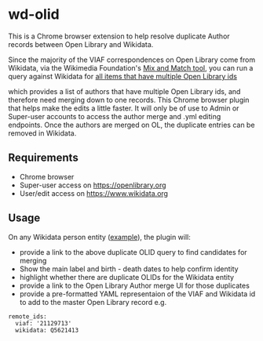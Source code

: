 # wd-olid

This is a Chrome browser extension to help resolve duplicate Author records between Open Library and Wikidata.

 Since the majority of the VIAF correspondences on Open Library come from Wikidata, via the Wikimedia Foundation's [Mix and Match tool](https://tools.wmflabs.org/mix-n-match/#/), you can run a query against Wikidata for [all items that have multiple Open Library ids](https://query.wikidata.org/#%23People%20with%20more%20than%20one%20OLID%0ASELECT%20%3Fitem%20%3FitemLabel%20%3Fcount%0AWHERE%0A%7B%0A%20%20%7B%0A%20%20%20%20SELECT%20%3Fitem%20%28COUNT%28DISTINCT%20%3Folid%29%20AS%20%3Fcount%29%20WHERE%20%7B%0A%20%20%20%20%20%20%3Fitem%20wdt%3AP31%20wd%3AQ5%20.%0A%20%20%20%20%20%20%3Fitem%20wdt%3AP648%20%3Folid%20.%0A%0A%20%20%20%20%7D%0A%20%20%20%20GROUP%20BY%20%3Fitem%0A%20%20%7D%0A%20%20FILTER%20%28%20%3Fcount%20%3E%201%20%29%0A%20%20SERVICE%20wikibase%3Alabel%20%7B%20bd%3AserviceParam%20wikibase%3Alanguage%20%22en%22%20.%20%7D%0A%7D%0AORDER%20BY%20DESC%28%3Fcount%29%20%3FitemL)

which provides a list of authors that have multiple Open Library ids, and therefore need merging down to one records. This Chrome browser plugin that helps make the edits a little faster. It will only be of use to Admin or Super-user accounts to access the author merge and .yml editing endpoints. Once the authors are merged on OL, the duplicate entries can be removed in Wikidata.

## Requirements
  * Chrome browser
  * Super-user access on https://openlibrary.org
  * User/edit access on https://www.wikidata.org

## Usage
On any Wikidata person entity ([example](https://www.wikidata.org/wiki/Q5621413)), the plugin will:
  * provide a link to the above duplicate OLID query to find candidates for merging
  * Show the main label and birth - death dates to help confirm identity
  * highlight whether there are duplicate OLIDs for the Wikidata entity
  * provide a link to the Open Library Author merge UI for those duplicates
  * provide a pre-formatted YAML representaion of the VIAF and Wikidata id to add to the master Open Library record
  e.g.
  ```
  remote_ids:
    viaf: '21129713'
    wikidata: Q5621413
  ```
